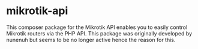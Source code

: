 # mikrotik-api
 This composer package for the Mikrotik API enables you to easily control Mikrotik routers via the PHP API. This package was originally developed by nunenuh but seems to be no longer active hence the reason for this.
